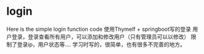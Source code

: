 # login
Here is the simple login function code
使用Thymelf + springboot写的登录
用户登录，登录查看所有用户，可以添加和修改用户（只有管理员可以以修改）
限制了登录ip，用户状态等....
学习时写的，很简单，也有很多不完善的地方。
